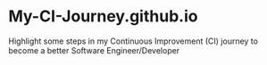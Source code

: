 My-CI-Journey.github.io
=======================

Highlight some steps in my Continuous Improvement (CI) journey to become a better Software Engineer/Developer
